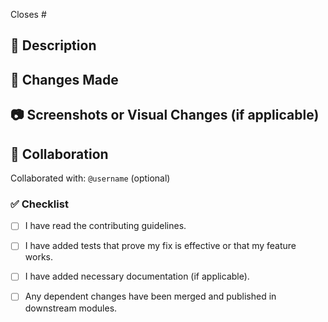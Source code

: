 <!-- What issue does this PR close? -->
Closes #


## 📝 Description

<!-- A clear and concise description of what this pull request does. -->
<!-- Include any context or background information if necessary. -->

## 🔧 Changes Made

<!-- List the changes you made in this pull request. -->
<!-- For example:
- Fixed a bug in the login flow.
- Added a new feature for user profile customization.
- Updated documentation for API endpoints.
-->

## 📷 Screenshots or Visual Changes (if applicable)

<!-- Attach screenshots or GIFs to show visual changes, if any. -->
<!-- Drag and drop screenshots here or provide a description of visual updates. -->

## 🤝 Collaboration

<!-- If you collaborated with someone on this pull request, mention their GitHub username or name here. -->
Collaborated with: `@username` (optional)


### ✅ Checklist

- [ ] I have read the contributing guidelines.
- [ ] I have added tests that prove my fix is effective or that my feature works.
- [ ] I have added necessary documentation (if applicable).
- [ ] Any dependent changes have been merged and published in downstream modules.

